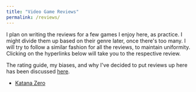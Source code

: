 ```yaml
---
title: "Video Game Reviews"
permalink: /reviews/
---
```


I plan on writing the reviews for a few games I enjoy here, as practice. I might divide them up based on their genre later, once there's too many. I will try to follow a similar fashion for all the reviews, to maintain uniformity. Clicking on the hyperlinks below will take you to the respective review.

The rating guide, my biases, and why I've decided to put reviews up here has been discussed [here](/reviews/about/).

- [Katana Zero](/reviews/KatanaZero)
